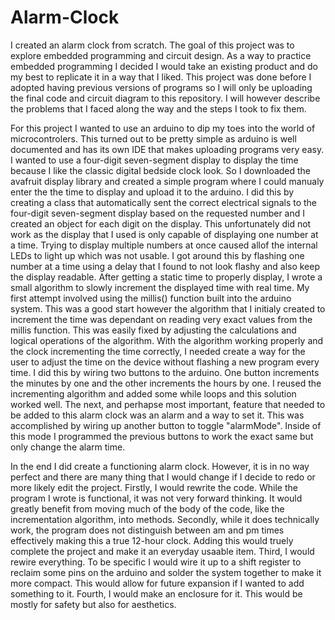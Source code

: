 # Alarm-Clock
I created an alarm clock from scratch.
The goal of this project was to explore embedded programming and circuit design.
As a way to practice embedded programming I decided I would take an existing product and do my best to replicate it in a way that I liked.
This project was done before I adopted having previous versions of programs so I will only be uploading the final code and circuit diagram to this repository.
I will however describe the problems that I faced along the way and the steps I took to fix them.

For this project I wanted to use an arduino to dip my toes into the world of microcontrolers.
This turned out to be pretty simple as arduino is well documented and has its own IDE that makes uploading programs very easy.
I wanted to use a four-digit seven-segment display to display the time because I like the classic digital bedside clock look.
So I downloaded the avafruit display library and created a simple program where I could manualy enter the the time to display and upload it to the arduino.
I did this by creating a class that automatically sent the correct electrical signals to the four-digit seven-segment display based on the requested number and I created an object for each digit on the display.
This unfortunately did not work as the display that I used is only capable of displaying one number at a time.
Trying to display multiple numbers at once caused allof the internal LEDs to light up which was not usable.
I got around this by flashing one number at a time using a delay that I found to not look flashy and also keep the display readable.
After getting a static time to properly display, I wrote a small algorithm to slowly increment the displayed time with real time.
My first attempt involved using the millis() function built into the arduino system.
This was a good start however the algorithm that I initialy created to increment the time was dependant on reading very exact values from the millis function.
This was easily fixed by adjusting the calculations and logical operations of the algorithm.
With the algorithm working properly and the clock incrementing the time correctly, I needed create a way for the user to adjust the time on the device without flashing a new program every time.
I did this by wiring two buttons to the arduino.
One button increments the minutes by one and the other increments the hours by one.
I reused the incrementing algorithm and added some while loops and this solution worked well.
The next, and perhapse most important, feature that needed to be added to this alarm clock was an alarm and a way to set it.
This was accomplished by wiring up another button to toggle "alarmMode".
Inside of this mode I programmed the previous buttons to work the exact same but only change the alarm time.

In the end I did create a functioning alarm clock.
However, it is in no way perfect and there are many thing that I would change if I decide to redo or more likely edit the project.
Firstly, I would rewrite the code.
While the program I wrote is functional, it was not very forward thinking.
It would greatly benefit from moving much of the body of the code, like the incrementation algorithm, into methods.
Secondly, while it does technically work, the program does not distinguish between am and pm times effectively making this a true 12-hour clock.
Adding this would truely complete the project and make it an everyday usaable item.
Third, I would rewire everything.
To be specific I would wire it up to a shift register to reclaim some pins on the arduino and solder the system together to make it more compact.
This would allow for future expansion if I wanted to add something to it.
Fourth, I would make an enclosure for it.
This would be mostly for safety but also for aesthetics.
